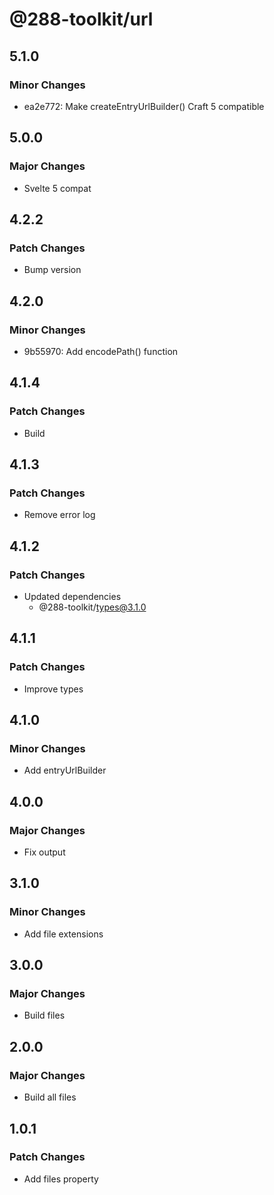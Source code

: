 # @288-toolkit/url

## 5.1.0

### Minor Changes

-   ea2e772: Make createEntryUrlBuilder() Craft 5 compatible

## 5.0.0

### Major Changes

-   Svelte 5 compat

## 4.2.2

### Patch Changes

-   Bump version

## 4.2.0

### Minor Changes

-   9b55970: Add encodePath() function

## 4.1.4

### Patch Changes

-   Build

## 4.1.3

### Patch Changes

-   Remove error log

## 4.1.2

### Patch Changes

-   Updated dependencies
    -   @288-toolkit/types@3.1.0

## 4.1.1

### Patch Changes

-   Improve types

## 4.1.0

### Minor Changes

-   Add entryUrlBuilder

## 4.0.0

### Major Changes

-   Fix output

## 3.1.0

### Minor Changes

-   Add file extensions

## 3.0.0

### Major Changes

-   Build files

## 2.0.0

### Major Changes

-   Build all files

## 1.0.1

### Patch Changes

-   Add files property
